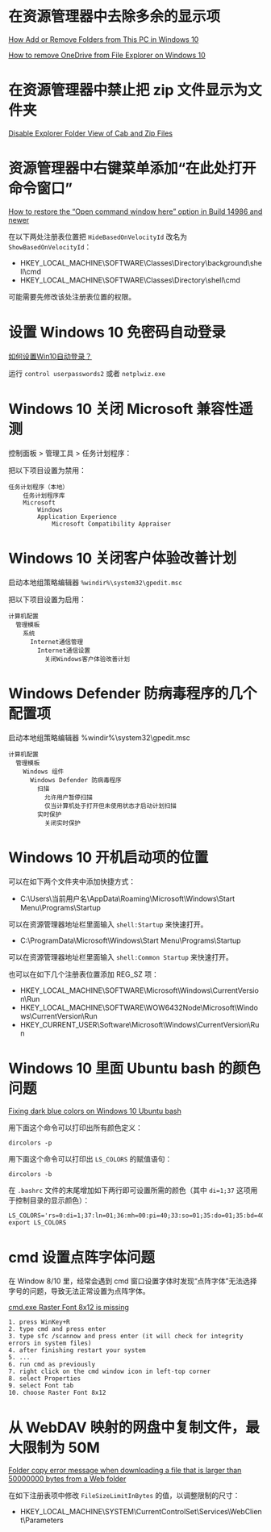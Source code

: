 # 在资源管理器中去除多余的显示项

[How Add or Remove Folders from This PC in Windows 10](https://www.tenforums.com/tutorials/6015-add-remove-folders-pc-windows-10-a.html)

[How to remove OneDrive from File Explorer on Windows 10](https://www.windowscentral.com/how-remove-onedrive-file-explorer-windows-10)

# 在资源管理器中禁止把 zip 文件显示为文件夹

[Disable Explorer Folder View of Cab and Zip Files](https://www.sevenforums.com/tutorials/13619-zip-folders-enable-disable-windows-explorer-view.html)

# 资源管理器中右键菜单添加“在此处打开命令窗口”

[How to restore the “Open command window here” option in Build 14986 and newer](https://insidewindows.net/2016/12/15/how-to-restore-the-open-command-window-here-option-in-build-14986-and-newer/)

在以下两处注册表位置把 `HideBasedOnVelocityId` 改名为 `ShowBasedOnVelocityId`：

- HKEY_LOCAL_MACHINE\SOFTWARE\Classes\Directory\background\shell\cmd
- HKEY_LOCAL_MACHINE\SOFTWARE\Classes\Directory\shell\cmd

可能需要先修改该处注册表位置的权限。

# 设置 Windows 10 免密码自动登录

[如何设置Win10自动登录？](https://www.zhihu.com/question/36628542)

运行 `control userpasswords2` 或者 `netplwiz.exe`

# Windows 10 关闭 Microsoft 兼容性遥测

控制面板 > 管理工具 > 任务计划程序：

把以下项目设置为禁用：

	任务计划程序（本地）
	    任务计划程序库
	    Microsoft
	        Windows
	        Application Experience
	            Microsoft Compatibility Appraiser

# Windows 10 关闭客户体验改善计划

启动本地组策略编辑器 `%windir%\system32\gpedit.msc`

把以下项目设置为启用：

	计算机配置
	  管理模板
	    系统
	      Internet通信管理
	        Internet通信设置
	          关闭Windows客户体验改善计划

# Windows Defender 防病毒程序的几个配置项

启动本地组策略编辑器 %windir%\system32\gpedit.msc

	计算机配置
	  管理模板
	    Windows 组件
	      Windows Defender 防病毒程序
	        扫描
	          允许用户暂停扫描
	          仅当计算机处于打开但未使用状态才启动计划扫描
	        实时保护
	          关闭实时保护

# Windows 10 开机启动项的位置

可以在如下两个文件夹中添加快捷方式：

- C:\Users\当前用户名\AppData\Roaming\Microsoft\Windows\Start Menu\Programs\Startup

可以在资源管理器地址栏里面输入 `shell:Startup` 来快速打开。

- C:\ProgramData\Microsoft\Windows\Start Menu\Programs\Startup

可以在资源管理器地址栏里面输入 `shell:Common Startup` 来快速打开。

也可以在如下几个注册表位置添加 REG_SZ 项：

- HKEY_LOCAL_MACHINE\SOFTWARE\Microsoft\Windows\CurrentVersion\Run
- HKEY_LOCAL_MACHINE\SOFTWARE\WOW6432Node\Microsoft\Windows\CurrentVersion\Run
- HKEY_CURRENT_USER\Software\Microsoft\Windows\CurrentVersion\Run

# Windows 10 里面 Ubuntu bash 的颜色问题

[Fixing dark blue colors on Windows 10 Ubuntu bash](https://medium.com/@iraklis/fixing-dark-blue-colors-on-windows-10-ubuntu-bash-c6b009f8b97c)

用下面这个命令可以打印出所有颜色定义：

	dircolors -p

用下面这个命令可以打印出 `LS_COLORS` 的赋值语句：

	dircolors -b

在 `.bashrc` 文件的末尾增加如下两行即可设置所需的颜色（其中 `di=1;37` 这项用于控制目录的显示颜色）：

	LS_COLORS='rs=0:di=1;37:ln=01;36:mh=00:pi=40;33:so=01;35:do=01;35:bd=40;33;01:cd=40;33;01:or=40;31;01:su=37;41:sg=30;43:ca=30;41:tw=30;42:ow=34;42:st=37;44:ex=01;32:*.tar=01;31:*.tgz=01;31:*.arj=01;31:*.taz=01;31:*.lzh=01;31:*.lzma=01;31:*.tlz=01;31:*.txz=01;31:*.zip=01;31:*.z=01;31:*.Z=01;31:*.dz=01;31:*.gz=01;31:*.lz=01;31:*.xz=01;31:*.bz2=01;31:*.bz=01;31:*.tbz=01;31:*.tbz2=01;31:*.tz=01;31:*.deb=01;31:*.rpm=01;31:*.jar=01;31:*.war=01;31:*.ear=01;31:*.sar=01;31:*.rar=01;31:*.ace=01;31:*.zoo=01;31:*.cpio=01;31:*.7z=01;31:*.rz=01;31:*.jpg=01;35:*.jpeg=01;35:*.gif=01;35:*.bmp=01;35:*.pbm=01;35:*.pgm=01;35:*.ppm=01;35:*.tga=01;35:*.xbm=01;35:*.xpm=01;35:*.tif=01;35:*.tiff=01;35:*.png=01;35:*.svg=01;35:*.svgz=01;35:*.mng=01;35:*.pcx=01;35:*.mov=01;35:*.mpg=01;35:*.mpeg=01;35:*.m2v=01;35:*.mkv=01;35:*.webm=01;35:*.ogm=01;35:*.mp4=01;35:*.m4v=01;35:*.mp4v=01;35:*.vob=01;35:*.qt=01;35:*.nuv=01;35:*.wmv=01;35:*.asf=01;35:*.rm=01;35:*.rmvb=01;35:*.flc=01;35:*.avi=01;35:*.fli=01;35:*.flv=01;35:*.gl=01;35:*.dl=01;35:*.xcf=01;35:*.xwd=01;35:*.yuv=01;35:*.cgm=01;35:*.emf=01;35:*.axv=01;35:*.anx=01;35:*.ogv=01;35:*.ogx=01;35:*.aac=00;36:*.au=00;36:*.flac=00;36:*.mid=00;36:*.midi=00;36:*.mka=00;36:*.mp3=00;36:*.mpc=00;36:*.ogg=00;36:*.ra=00;36:*.wav=00;36:*.axa=00;36:*.oga=00;36:*.spx=00;36:*.xspf=00;36:';
	export LS_COLORS

# cmd 设置点阵字体问题

在 Window 8/10 里，经常会遇到 cmd 窗口设置字体时发现“点阵字体”无法选择字号的问题，导致无法正常设置为点阵字体。

[cmd.exe Raster Font 8x12 is missing](https://answers.microsoft.com/en-us/windows/forum/windows_7-desktop/cmdexe-raster-font-8x12-is-missing/3a205183-8c99-49e4-aac3-ef020177277e)

	1. press WinKey+R
	2. type cmd and press enter
	3. type sfc /scannow and press enter (it will check for integrity errors in system files)
	4. after finishing restart your system
	5. ...
	6. run cmd as previously
	7. right click on the cmd window icon in left-top corner
	8. select Properties
	9. select Font tab
	10. choose Raster Font 8x12

# 从 WebDAV 映射的网盘中复制文件，最大限制为 50M

[Folder copy error message when downloading a file that is larger than 50000000 bytes from a Web folder](https://support.microsoft.com/en-us/help/900900/folder-copy-error-message-when-downloading-a-file-that-is-larger-than)

在如下注册表项中修改 `FileSizeLimitInBytes` 的值，以调整限制的尺寸：

- HKEY_LOCAL_MACHINE\SYSTEM\CurrentControlSet\Services\WebClient\Parameters
